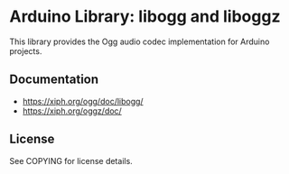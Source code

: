 # Arduino Library: libogg and liboggz 

This library provides the Ogg audio codec implementation for Arduino projects.

## Documentation

- https://xiph.org/ogg/doc/libogg/
- https://xiph.org/oggz/doc/

## License

See COPYING for license details.
